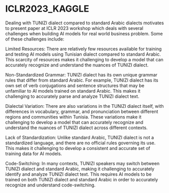 # ICLR2023_KAGGLE

Dealing with TUNIZI dialect compared to standard Arabic dialects motivates to present paper at ICLR 2023 workshop which deals with several challenges when building AI models for real world business problem. Some of these challenges include:

Limited Resources: There are relatively few resources available for training and testing AI models using Tunisian dialect compared to standard Arabic. This scarcity of resources makes it challenging to develop a model that can accurately recognize and understand the nuances of TUNIZI dialect.

Non-Standardized Grammar: TUNIZI dialect has its own unique grammar rules that differ from standard Arabic. For example, TUNIZI dialect has its own set of verb conjugations and sentence structures that may be unfamiliar to AI models trained on standard Arabic. This makes it challenging to accurately parse and analyze TUNIZI dialect text.

Dialectal Variation: There are also variations in the TUNIZI dialect itself, with differences in vocabulary, grammar, and pronunciation between different regions and communities within Tunisia. These variations make it challenging to develop a model that can accurately recognize and understand the nuances of TUNIZI dialect across different contexts.

Lack of Standardization: Unlike standard Arabic, TUNIZI dialect is not a standardized language, and there are no official rules governing its use. This makes it challenging to develop a consistent and accurate set of training data for AI models.

Code-Switching: In many contexts, TUNIZI speakers may switch between TUNIZI dialect and standard Arabic, making it challenging to accurately identify and analyze TUNIZI dialect text. This requires AI models to be trained on both TUNIZI dialect and standard Arabic in order to accurately recognize and understand code-switching.
